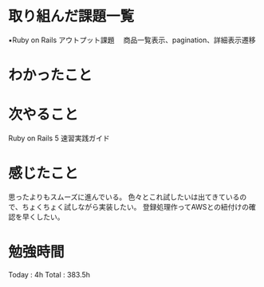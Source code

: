 <h1>取り組んだ課題一覧</h1>

▪️Ruby on Rails アウトプット課題
　商品一覧表示、pagination、詳細表示遷移

<h1>わかったこと</h1>

<h1>次やること</h1>
Ruby on Rails 5 速習実践ガイド 

<h1>感じたこと</h1>
思ったよりもスムーズに進んでいる。
色々とこれ試したいは出てきているので、ちょくちょく試しながら実装したい。
登録処理作ってAWSとの紐付けの確認を早くしたい。

<h1>勉強時間</h1>
Today : 4h Total :  383.5h
